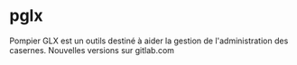 pglx
====

Pompier GLX est un outils destiné à aider la gestion de l'administration des casernes.
Nouvelles versions sur gitlab.com
